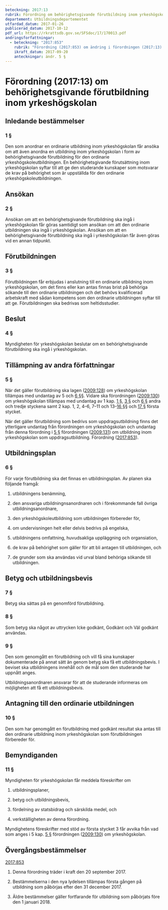```yaml
---
beteckning: 2017:13
rubrik: Förordning om behörighetsgivande förutbildning inom yrkeshögskolan
departement: Utbildningsdepartementet
utfardad_datum: 2017-01-26
publicerad_datum: 2017-10-12
pdf_url: https://rkrattsdb.gov.se/SFSdoc/17/170013.pdf
andringsforfattningar:
  - beteckning: "2017:853"
    rubrik: "Förordning (2017:853) om ändring i förordningen (2017:13) om behörighetsgivande förutbildning inom yrkeshögskolan"
    ikraft_datum: 2017-09-20
    anteckningar: ändr. 5 §
---
```


# Förordning (2017:13) om behörighetsgivande förutbildning inom yrkeshögskolan

## Inledande bestämmelser

### 1 §

Den som anordnar en ordinarie utbildning inom yrkeshögskolan får ansöka om att även anordna en utbildning inom yrkeshögskolan i form av behörighetsgivande förutbildning för den ordinarie yrkeshögskoleutbildningen. En behörighetsgivande förutsättning inom yrkeshögskolan syftar till att ge den studerande kunskaper som motsvarar de krav på behörighet som är uppställda för den ordinarie yrkeshögskoleutbildningen.

## Ansökan

### 2 §

Ansökan om att en behörighetsgivande förutbildning ska ingå i yrkeshögskolan får göras samtidigt som ansökan om att den ordinarie utbildningen ska ingå i yrkeshögskolan. Ansökan om att en behörighetsgivande förutbildning ska ingå i yrkeshögskolan får även göras vid en annan tidpunkt.

## Förutbildningen

### 3 §

Förutbildningen får erbjudas i anslutning till en ordinarie utbildning inom yrkeshögskolan, om det finns eller kan antas finnas brist på behöriga sökande till den ordinarie utbildningen och det behövs kvalificerad arbetskraft med sådan kompetens som den ordinarie utbildningen syftar till att ge. Förutbildningen ska bedrivas som heltidsstudier.

## Beslut

### 4 §

Myndigheten för yrkeshögskolan beslutar om en behörighetsgivande förutbildning ska ingå i yrkeshögskolan.

## Tillämpning av andra författningar

### 5 §

När det gäller förutbildning ska lagen ([2009:128](https://selex.se/eli/sfs/2009/128)) om yrkeshögskolan tillämpas med undantag av 5 och [6 §](#6)§. Vidare ska förordningen ([2009:130](https://selex.se/eli/sfs/2009/130)) om yrkeshögskolan tillämpas med undantag av 1 kap. [1 §](#kap1.1), [3 §](#3) och [6 §](#6) andra och tredje styckena samt 2 kap. 1, 2, 4–6, 7–11 och 13–[16 §](#16)§ och [17 §](#17) första stycket.

När det gäller förutbildning som bedrivs som uppdragsutbildning finns det ytterligare undantag från förordningen om yrkeshögskolan och undantag från denna förordning i [5 §](#5) förordningen ([2009:131](https://selex.se/eli/sfs/2009/131)) om utbildning inom yrkeshögskolan som uppdragsutbildning. Förordning ([2017:853](https://selex.se/eli/sfs/2017/853)).

## Utbildningsplan

### 6 §

För varje förutbildning ska det finnas en utbildningsplan. Av planen ska följande framgå:

1. utbildningens benämning,

2. den ansvariga utbildningnsanordnaren och i förekommande fall övriga utbildningsanordnare,

3. den yrkeshögskoleutbildning som utbildningen förbereder för,

4. om undervisningen helt eller delvis bedrivs på engelska,

5. utbildningens omfattning, huvudsakliga uppläggning och organsiation,

6. de krav på behörighet som gäller för att bli antagen till utbildningen, och

7. de grunder som ska användas vid urval bland behöriga sökande till utbildningen.

## Betyg och utbildningsbevis

### 7 §

Betyg ska sättas på en genomförd förutbildning.

### 8 §

Som betyg ska något av uttrycken Icke godkänt, Godkänt och Väl godkänt användas.

### 9 §

Den som genomgått en förutbildning och vill få sina kunskaper dokumenterade på annat sätt än genom betyg ska få ett utbildningsbevis. I beviset ska utbildningens innehåll och de mål som den studerande har uppnått anges.

Utbildningsanordnaren ansvarar för att de studerande informeras om möjligheten att få ett utbildningsbevis.

## Antagning till den ordinarie utbildningen

### 10 §

Den som har genomgått en förutbildning med godkänt resultat ska antas till den ordinarie utbildning inom yrkeshögskolan som förutbildningen förbereder för.

## Bemyndiganden

### 11 §

Myndigheten för yrkeshögskolan får meddela föreskrifter om

1. utbildningsplaner,

2. betyg och utbildningsbevis,

3. fördelning av statsbidrag och särskilda medel, och

4. verkställigheten av denna förordning.

Myndighetens föreskrifter med stöd av första stycket 3 får avvika från vad som anges i 5 kap. [5 §](#kap5.5) förordningen ([2009:130](https://selex.se/eli/sfs/2009/130)) om yrkeshögskolan.

## Övergångsbestämmelser

[2017:853](https://selex.se/eli/sfs/2017/853)

1. Denna förordning träder i kraft den 20 september 2017.

2. Bestämmelserna i den nya lydelsen tillämpas första gången på utbildning som påbörjas efter den 31 december 2017.

3. Äldre bestämmelser gäller fortfarande för utbildning som påbörjats före den 1 januari 2018.